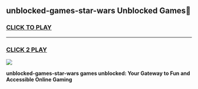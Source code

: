 
## unblocked-games-star-wars Unblocked Games👋
<h3>
<a href="https://news.freeplayer.one?title=unblocked-games-star-wars&ref=16F">CLICK TO PLAY</a></h3>
<hr>

<h3>
<a href="https://news.freeplayer.one?title=unblocked-games-star-wars&ref=16F">CLICK 2 PLAY</a>
  
</h3>

<a href="https://news.freeplayer.one?title=unblocked-games-star-wars&ref=16F/"><img src="https://clearcache.store/games.png"></a>


**unblocked-games-star-wars games unblocked: Your Gateway to Fun and Accessible Online Gaming**
